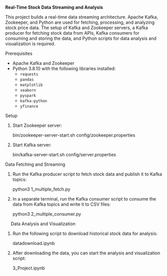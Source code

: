 **Real-Time Stock Data Streaming and Analysis**

This project builds a real-time data streaming architecture. Apache Kafka, Zookeeper, and Python are used for fetching, processing, and analyzing stock price data. The setup of Kafka and Zookeeper servers, a Kafka producer for fetching stock data from APIs, Kafka consumers for consuming and storing the data, and Python scripts for data analysis and visualization is required.

Prerequisites

- Apache Kafka and Zookeeper
- Python 3.8.10 with the following libraries installed:
  - `requests`
  - `pandas`
  - `matplotlib`
  - `seaborn`
  - `pyspark`
  - `kafka-python`
  - `yfinance`

Setup

1. Start Zookeeper server:

   bin/zookeeper-server-start.sh config/zookeeper.properties

2. Start Kafka server:

   bin/kafka-server-start.sh config/server.properties


Data Fetching and Streaming

1. Run the Kafka producer script to fetch stock data and publish it to Kafka topics:

   python3 1_multiple_fetch.py

2. In a separate terminal, run the Kafka consumer script to consume the data from Kafka topics and write it to CSV files:
  
   python3 2_multiple_consumer.py
   
 
Data Analysis and Visualization

1. Run the following script to download historical stock data for analysis:

    datadownload.ipynb

2. After downloading the data, you can start the analysis and visualization script:

    3_Project.ipynb

